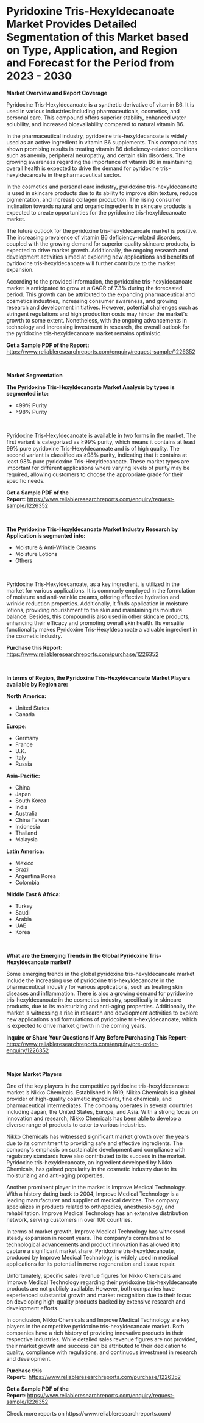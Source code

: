<p><h1>Pyridoxine Tris-Hexyldecanoate Market Provides Detailed Segmentation of this Market based on Type, Application, and Region and Forecast for the Period from 2023 - 2030</h1></p><p><strong>Market Overview and Report Coverage</strong></p>
<p><p>Pyridoxine Tris-Hexyldecanoate is a synthetic derivative of vitamin B6. It is used in various industries including pharmaceuticals, cosmetics, and personal care. This compound offers superior stability, enhanced water solubility, and increased bioavailability compared to natural vitamin B6.</p><p>In the pharmaceutical industry, pyridoxine tris-hexyldecanoate is widely used as an active ingredient in vitamin B6 supplements. This compound has shown promising results in treating vitamin B6 deficiency-related conditions such as anemia, peripheral neuropathy, and certain skin disorders. The growing awareness regarding the importance of vitamin B6 in maintaining overall health is expected to drive the demand for pyridoxine tris-hexyldecanoate in the pharmaceutical sector.</p><p>In the cosmetics and personal care industry, pyridoxine tris-hexyldecanoate is used in skincare products due to its ability to improve skin texture, reduce pigmentation, and increase collagen production. The rising consumer inclination towards natural and organic ingredients in skincare products is expected to create opportunities for the pyridoxine tris-hexyldecanoate market.</p><p>The future outlook for the pyridoxine tris-hexyldecanoate market is positive. The increasing prevalence of vitamin B6 deficiency-related disorders, coupled with the growing demand for superior quality skincare products, is expected to drive market growth. Additionally, the ongoing research and development activities aimed at exploring new applications and benefits of pyridoxine tris-hexyldecanoate will further contribute to the market expansion.</p><p>According to the provided information, the pyridoxine tris-hexyldecanoate market is anticipated to grow at a CAGR of 7.3% during the forecasted period. This growth can be attributed to the expanding pharmaceutical and cosmetics industries, increasing consumer awareness, and growing research and development initiatives. However, potential challenges such as stringent regulations and high production costs may hinder the market's growth to some extent. Nonetheless, with the ongoing advancements in technology and increasing investment in research, the overall outlook for the pyridoxine tris-hexyldecanoate market remains optimistic.</p></p>
<p><strong>Get a Sample PDF of the Report:</strong> <a href="https://www.reliableresearchreports.com/enquiry/request-sample/1226352">https://www.reliableresearchreports.com/enquiry/request-sample/1226352</a></p>
<p>&nbsp;</p>
<p><strong>Market Segmentation</strong></p>
<p><strong>The Pyridoxine Tris-Hexyldecanoate Market Analysis by types is segmented into:</strong></p>
<p><ul><li>≥99% Purity</li><li>≥98% Purity</li></ul></p>
<p>&nbsp;</p>
<p><p>Pyridoxine Tris-Hexyldecanoate is available in two forms in the market. The first variant is categorized as ≥99% purity, which means it contains at least 99% pure pyridoxine Tris-Hexyldecanoate and is of high quality. The second variant is classified as ≥98% purity, indicating that it contains at least 98% pure pyridoxine Tris-Hexyldecanoate. These market types are important for different applications where varying levels of purity may be required, allowing customers to choose the appropriate grade for their specific needs.</p></p>
<p><strong>Get a Sample PDF of the Report:</strong>&nbsp;<a href="https://www.reliableresearchreports.com/enquiry/request-sample/1226352">https://www.reliableresearchreports.com/enquiry/request-sample/1226352</a></p>
<p>&nbsp;</p>
<p><strong>The Pyridoxine Tris-Hexyldecanoate Market Industry Research by Application is segmented into:</strong></p>
<p><ul><li>Moisture & Anti-Wrinkle Creams</li><li>Moisture Lotions</li><li>Others</li></ul></p>
<p>&nbsp;</p>
<p><p>Pyridoxine Tris-Hexyldecanoate, as a key ingredient, is utilized in the market for various applications. It is commonly employed in the formulation of moisture and anti-wrinkle creams, offering effective hydration and wrinkle reduction properties. Additionally, it finds application in moisture lotions, providing nourishment to the skin and maintaining its moisture balance. Besides, this compound is also used in other skincare products, enhancing their efficacy and promoting overall skin health. Its versatile functionality makes Pyridoxine Tris-Hexyldecanoate a valuable ingredient in the cosmetic industry.</p></p>
<p><strong>Purchase this Report:</strong>&nbsp; <a href="https://www.reliableresearchreports.com/purchase/1226352">https://www.reliableresearchreports.com/purchase/1226352</a></p>
<p>&nbsp;</p>
<p><strong>In terms of Region, the Pyridoxine Tris-Hexyldecanoate Market Players available by Region are:</strong></p>
<p>
    <p> <strong> North America: </strong>
        <ul>
            <li>United States</li>
            <li>Canada</li>
        </ul>
        </p> 
    <p> <strong> Europe: </strong>
        <ul>
            <li>Germany</li>
            <li>France</li>
            <li>U.K.</li>
            <li>Italy</li>
            <li>Russia</li>
        </ul>
        </p> 
    <p> <strong> Asia-Pacific: </strong>
        <ul>
            <li>China</li>
            <li>Japan</li>
            <li>South Korea</li>
            <li>India</li>
            <li>Australia</li>
            <li>China Taiwan</li>
            <li>Indonesia</li>
            <li>Thailand</li>
            <li>Malaysia</li>
        </ul>
        </p> 
    <p> <strong> Latin America: </strong>
        <ul>
            <li>Mexico</li>
            <li>Brazil</li>
            <li>Argentina Korea</li>
            <li>Colombia</li>
        </ul>
        </p> 
    <p> <strong> Middle East & Africa: </strong>
        <ul>
            <li>Turkey</li>
            <li>Saudi</li>
            <li>Arabia</li>
            <li>UAE</li>
            <li>Korea</li>
        </ul>
    </p>
    </p>
<p>&nbsp;</p>
<p><strong>What are the Emerging Trends in the Global Pyridoxine Tris-Hexyldecanoate market?</strong></p>
<p><p>Some emerging trends in the global pyridoxine tris-hexyldecanoate market include the increasing use of pyridoxine tris-hexyldecanoate in the pharmaceutical industry for various applications, such as treating skin diseases and inflammation. There is also a growing demand for pyridoxine tris-hexyldecanoate in the cosmetics industry, specifically in skincare products, due to its moisturizing and anti-aging properties. Additionally, the market is witnessing a rise in research and development activities to explore new applications and formulations of pyridoxine tris-hexyldecanoate, which is expected to drive market growth in the coming years.</p></p>
<p><strong>Inquire or Share Your Questions If Any Before Purchasing This Report</strong>- <a href="https://www.reliableresearchreports.com/enquiry/pre-order-enquiry/1226352">https://www.reliableresearchreports.com/enquiry/pre-order-enquiry/1226352</a></p>
<p>&nbsp;</p>
<p><strong>Major Market Players</strong></p>
<p><p>One of the key players in the competitive pyridoxine tris-hexyldecanoate market is Nikko Chemicals. Established in 1919, Nikko Chemicals is a global provider of high-quality cosmetic ingredients, fine chemicals, and pharmaceutical intermediates. The company operates in several countries including Japan, the United States, Europe, and Asia. With a strong focus on innovation and research, Nikko Chemicals has been able to develop a diverse range of products to cater to various industries.</p><p>Nikko Chemicals has witnessed significant market growth over the years due to its commitment to providing safe and effective ingredients. The company's emphasis on sustainable development and compliance with regulatory standards have also contributed to its success in the market. Pyridoxine tris-hexyldecanoate, an ingredient developed by Nikko Chemicals, has gained popularity in the cosmetic industry due to its moisturizing and anti-aging properties.</p><p>Another prominent player in the market is Improve Medical Technology. With a history dating back to 2004, Improve Medical Technology is a leading manufacturer and supplier of medical devices. The company specializes in products related to orthopedics, anesthesiology, and rehabilitation. Improve Medical Technology has an extensive distribution network, serving customers in over 100 countries.</p><p>In terms of market growth, Improve Medical Technology has witnessed steady expansion in recent years. The company's commitment to technological advancements and product innovation has allowed it to capture a significant market share. Pyridoxine tris-hexyldecanoate, produced by Improve Medical Technology, is widely used in medical applications for its potential in nerve regeneration and tissue repair.</p><p>Unfortunately, specific sales revenue figures for Nikko Chemicals and Improve Medical Technology regarding their pyridoxine tris-hexyldecanoate products are not publicly available. However, both companies have experienced substantial growth and market recognition due to their focus on developing high-quality products backed by extensive research and development efforts.</p><p>In conclusion, Nikko Chemicals and Improve Medical Technology are key players in the competitive pyridoxine tris-hexyldecanoate market. Both companies have a rich history of providing innovative products in their respective industries. While detailed sales revenue figures are not provided, their market growth and success can be attributed to their dedication to quality, compliance with regulations, and continuous investment in research and development.</p></p>
<p><strong>Purchase this Report:</strong>&nbsp;&nbsp;<a href="https://www.reliableresearchreports.com/purchase/1226352">https://www.reliableresearchreports.com/purchase/1226352</a></p>
<p></p>
<p><strong>Get a Sample PDF of the Report:</strong>&nbsp;<a href="https://www.reliableresearchreports.com/enquiry/request-sample/1226352">https://www.reliableresearchreports.com/enquiry/request-sample/1226352</a></p>
<p>Check more reports on https://www.reliableresearchreports.com/</p>